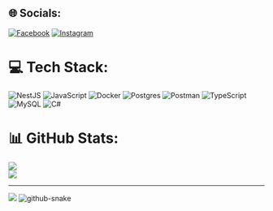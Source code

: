 
## 🌐 Socials:
[![Facebook](https://img.shields.io/badge/Facebook-%231877F2.svg?logo=Facebook&logoColor=white)](https://www.facebook.com/huu.duy.1508/) [![Instagram](https://img.shields.io/badge/Instagram-%23E4405F.svg?logo=Instagram&logoColor=white)](https://www.instagram.com/hdy_zzz/) 

# 💻 Tech Stack:
![NestJS](https://img.shields.io/badge/nestjs-%23E0234E.svg?style=flat-square&logo=nestjs&logoColor=white) ![JavaScript](https://img.shields.io/badge/javascript-%23323330.svg?style=flat-square&logo=javascript&logoColor=%23F7DF1E) ![Docker](https://img.shields.io/badge/docker-%230db7ed.svg?style=flat-square&logo=docker&logoColor=white) ![Postgres](https://img.shields.io/badge/postgres-%23316192.svg?style=flat-square&logo=postgresql&logoColor=white) ![Postman](https://img.shields.io/badge/Postman-FF6C37?style=flat-square&logo=postman&logoColor=white) ![TypeScript](https://img.shields.io/badge/typescript-%23007ACC.svg?style=flat-square&logo=typescript&logoColor=white) ![MySQL](https://img.shields.io/badge/mysql-4479A1.svg?style=flat-square&logo=mysql&logoColor=white) ![C#](https://img.shields.io/badge/c%23-%23239120.svg?style=flat-square&logo=csharp&logoColor=white)
# 📊 GitHub Stats:
![](https://nirzak-streak-stats.vercel.app/?user=hduyyy&theme=shadow_green&hide_border=false)<br/>
![](https://github-readme-stats.vercel.app/api/top-langs/?username=hduyyy&theme=shadow_green&hide_border=false&include_all_commits=true&count_private=true&layout=compact)

---
[![](https://visitcount.itsvg.in/api?id=hduyyy&icon=0&color=0)](https://visitcount.itsvg.in)
<picture>
  <source media="(prefers-color-scheme: dark)" srcset="https://raw.githubusercontent.com/tobiasmeyhoefer/tobiasmeyhoefer/output/github-snake-dark.svg" />
  <source media="(prefers-color-scheme: light)" srcset="https://raw.githubusercontent.com/tobiasmeyhoefer/tobiasmeyhoefer/output/github-snake.svg" />
  <img alt="github-snake" src="https://raw.githubusercontent.com/tobiasmeyhoefer/tobiasmeyhoefer/output/github-snake.svg" />
</picture>

